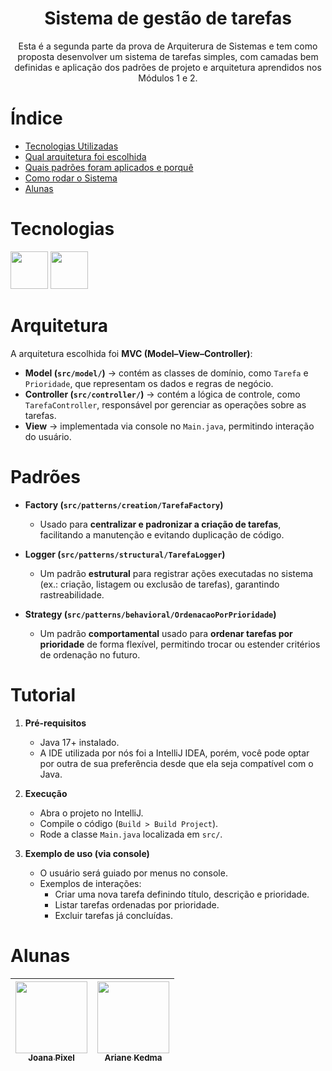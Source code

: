 <h1 align="center"> Sistema de gestão de tarefas </h1>
<p align="center"> Esta é a segunda parte da prova de Arquiterura de Sistemas e tem como proposta desenvolver um sistema de tarefas simples, com camadas bem definidas e aplicação dos padrões de projeto e arquitetura aprendidos nos Módulos 1 e 2. </p>

# Índice
- [Tecnologias Utilizadas](#tecnologias)
- [Qual arquitetura foi escolhida](#arquitetura)
- [Quais padrões foram aplicados e porquê](#padrões)
- [Como rodar o Sistema](#tutorial)
- [Alunas](#alunas) 

# Tecnologias
 <img src="https://cdn.jsdelivr.net/gh/devicons/devicon@latest/icons/java/java-original-wordmark.svg" width="60" /> <img src="https://cdn.jsdelivr.net/gh/devicons/devicon@latest/icons/intellij/intellij-original.svg"  width="60"/>
          

# Arquitetura
A arquitetura escolhida foi **MVC (Model–View–Controller)**:
- **Model (`src/model/`)** → contém as classes de domínio, como `Tarefa` e `Prioridade`, que representam os dados e regras de negócio.
- **Controller (`src/controller/`)** → contém a lógica de controle, como `TarefaController`, responsável por gerenciar as operações sobre as tarefas.
- **View** → implementada via console no `Main.java`, permitindo interação do usuário.

# Padrões
- **Factory (`src/patterns/creation/TarefaFactory`)**
  - Usado para **centralizar e padronizar a criação de tarefas**, facilitando a manutenção e evitando duplicação de código.

- **Logger (`src/patterns/structural/TarefaLogger`)**
  - Um padrão **estrutural** para registrar ações executadas no sistema (ex.: criação, listagem ou exclusão de tarefas), garantindo rastreabilidade.

- **Strategy (`src/patterns/behavioral/OrdenacaoPorPrioridade`)**
  - Um padrão **comportamental** usado para **ordenar tarefas por prioridade** de forma flexível, permitindo trocar ou estender critérios de ordenação no futuro.

# Tutorial
1. **Pré-requisitos**
   - Java 17+ instalado.
   - A IDE utilizada por nós foi a IntelliJ IDEA, porém, você pode optar por outra de sua preferência desde que ela seja compatível com o Java.

2. **Execução**
   - Abra o projeto no IntelliJ.
   - Compile o código (`Build > Build Project`).
   - Rode a classe `Main.java` localizada em `src/`.

3. **Exemplo de uso (via console)**
   - O usuário será guiado por menus no console.
   - Exemplos de interações:
     - Criar uma nova tarefa definindo título, descrição e prioridade.
     - Listar tarefas ordenadas por prioridade.
     - Excluir tarefas já concluídas.

# Alunas
| [<img loading="lazy" src="https://avatars.githubusercontent.com/u/141370991?v=4" width=115><br><sub>Joana Pixel</sub>](https://github.com/JoanaPixel) | [<img loading="lazy" src="https://avatars.githubusercontent.com/u/173846259?v=4" width=115><br><sub>Ariane Kedma</sub>](https://github.com/ArianeKedma) |
| :---: | :---: |


